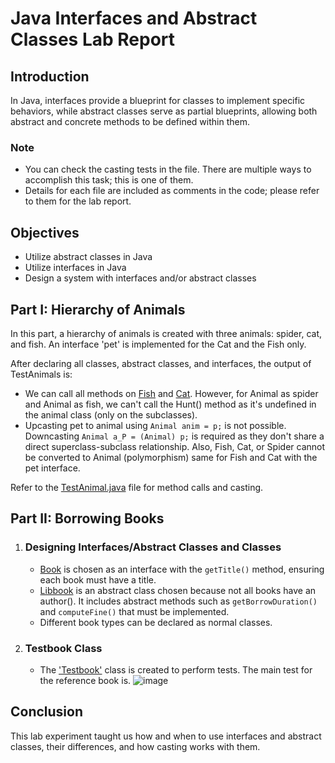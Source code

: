 # Java Interfaces and Abstract Classes Lab Report

## Introduction
In Java, interfaces provide a blueprint for classes to implement specific behaviors, while abstract classes serve as partial blueprints, allowing both abstract and concrete methods to be defined within them.

### Note
- You can check the casting tests in the file. There are multiple ways to accomplish this task; this is one of them.
- Details for each file are included as comments in the code; please refer to them for the lab report.

## Objectives
- Utilize abstract classes in Java
- Utilize interfaces in Java
- Design a system with interfaces and/or abstract classes

## Part I: Hierarchy of Animals
In this part, a hierarchy of animals is created with three animals: spider, cat, and fish. An interface 'pet' is implemented for the Cat and the Fish only.

After declaring all classes, abstract classes, and interfaces, the output of TestAnimals is:
- We can call all methods on [Fish](https://github.com/alimed123/LAB6_interfaces_java/blob/main/Part1/Fish.java) and [Cat](https://github.com/alimed123/LAB6_interfaces_java/blob/main/Part1/cat.java). However, for Animal as spider and Animal as fish, we can't call the Hunt() method as it's undefined in the animal class (only on the subclasses).
- Upcasting pet to animal using `Animal anim = p;` is not possible. Downcasting `Animal a_P = (Animal) p;` is required as they don't share a direct superclass-subclass relationship. Also, Fish, Cat, or Spider cannot be converted to Animal (polymorphism) same for Fish and Cat with the pet interface.

Refer to the [TestAnimal.java](https://github.com/alimed123/LAB6_interfaces_java/blob/main/Part1/TestAnimal.java) file for method calls and casting.

## Part II: Borrowing Books
1. ### Designing Interfaces/Abstract Classes and Classes
   - [Book](https://github.com/alimed123/LAB6_interfaces_java/blob/main/Part2/Book.java) is chosen as an interface with the `getTitle()` method, ensuring each book must have a title.
   - [Libbook](https://github.com/alimed123/LAB6_interfaces_java/blob/main/Part2/Libbook.java) is an abstract class chosen because not all books have an author(). It includes abstract methods such as `getBorrowDuration()` and `computeFine()` that must be implemented.
   - Different book types can be declared as normal classes.

2. ### Testbook Class
   - The ['Testbook'](https://github.com/alimed123/LAB6_interfaces_java/blob/main/Part2/TestBook.java) class is created to perform tests. The main test for the reference book is.
    ![image](https://github.com/alimed123/LAB6_interfaces_java/assets/92314175/ac942f90-9126-4802-a65e-ed446942509c)

## Conclusion
This lab experiment taught us how and when to use interfaces and abstract classes, their differences, and how casting works with them.
